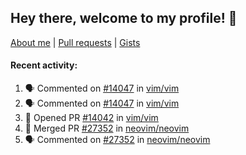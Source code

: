 ## Hey there, welcome to my profile! 👋

[About me](https://seandewar.github.io/)
 | [Pull requests](https://github.com/search?p=1&q=author%3Aseandewar+is%3Apr)
 | [Gists](https://gist.github.com/seandewar)

#### Recent activity:

<!--START_SECTION:activity-->
1. 🗣 Commented on [#14047](https://github.com/vim/vim/issues/14047#issuecomment-1949649192) in [vim/vim](https://github.com/vim/vim)
2. 🗣 Commented on [#14047](https://github.com/vim/vim/issues/14047#issuecomment-1949633828) in [vim/vim](https://github.com/vim/vim)
3. 💪 Opened PR [#14042](https://github.com/vim/vim/pull/14042) in [vim/vim](https://github.com/vim/vim)
4. 🎉 Merged PR [#27352](https://github.com/neovim/neovim/pull/27352) in [neovim/neovim](https://github.com/neovim/neovim)
5. 🗣 Commented on [#27352](https://github.com/neovim/neovim/pull/27352#issuecomment-1928586359) in [neovim/neovim](https://github.com/neovim/neovim)
<!--END_SECTION:activity-->
